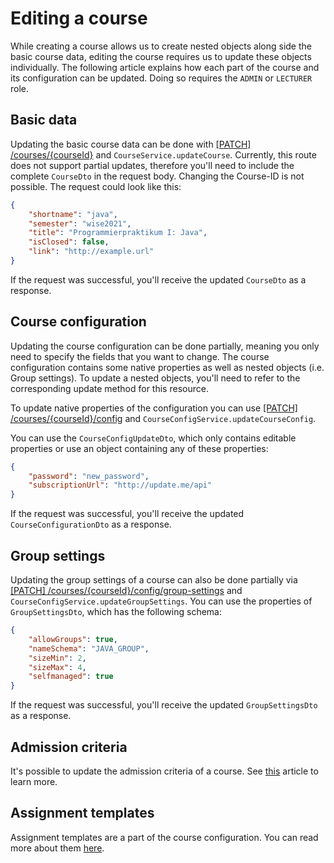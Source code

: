 # Editing a course

While creating a course allows us to create nested objects along side the basic course data,
editing the course requires us to update these objects individually. The following article explains how each
part of the course and its configuration can be updated. Doing so requires the `ADMIN` or `LECTURER` role.

## Basic data

Updating the basic course data can be done with [[PATCH] /courses/{courseId}](http://147.172.178.30:3000/api/#/courses/updateCourse)
and `CourseService.updateCourse`. Currently, this route does not support partial updates, therefore you'll need to include the complete
`CourseDto` in the request body. Changing the Course-ID is not possible. The request could look like this:

```json
{
	"shortname": "java",
	"semester": "wise2021",
	"title": "Programmierpraktikum I: Java",
	"isClosed": false,
	"link": "http://example.url"
}
```

If the request was successful, you'll receive the updated `CourseDto` as a response.

## Course configuration

Updating the course configuration can be done partially, meaning you only need to specify the fields that you want to change.
The course configuration contains some native properties as well as nested objects (i.e. Group settings). To update a nested objects,
you'll need to refer to the corresponding update method for this resource.

To update native properties of the configuration you can use [[PATCH] /courses/{courseId}/config](http://147.172.178.30:3000/api/#/course-config/updateCourseConfig)
and `CourseConfigService.updateCourseConfig`.

You can use the `CourseConfigUpdateDto`, which only contains editable properties or use an object containing any of these properties:

```json
{
	"password": "new_password",
	"subscriptionUrl": "http://update.me/api"
}
```

If the request was successful, you'll receive the updated `CourseConfigurationDto` as a response.

## Group settings

Updating the group settings of a course can also be done partially via [[PATCH] /courses/{courseId}/config/group-settings](http://147.172.178.30:3000/api/#/course-config/updateGroupSettings)
and `CourseConfigService.updateGroupSettings`.
You can use the properties of `GroupSettingsDto`, which has the following schema:

```json
{
	"allowGroups": true,
	"nameSchema": "JAVA_GROUP",
	"sizeMin": 2,
	"sizeMax": 4,
	"selfmanaged": true
}
```

If the request was successful, you'll receive the updated `GroupSettingsDto` as a response.

## Admission criteria

It's possible to update the admission criteria of a course. See [this](TODO) article to learn more.

## Assignment templates

Assignment templates are a part of the course configuration. You can read more about them [here](TODO).
